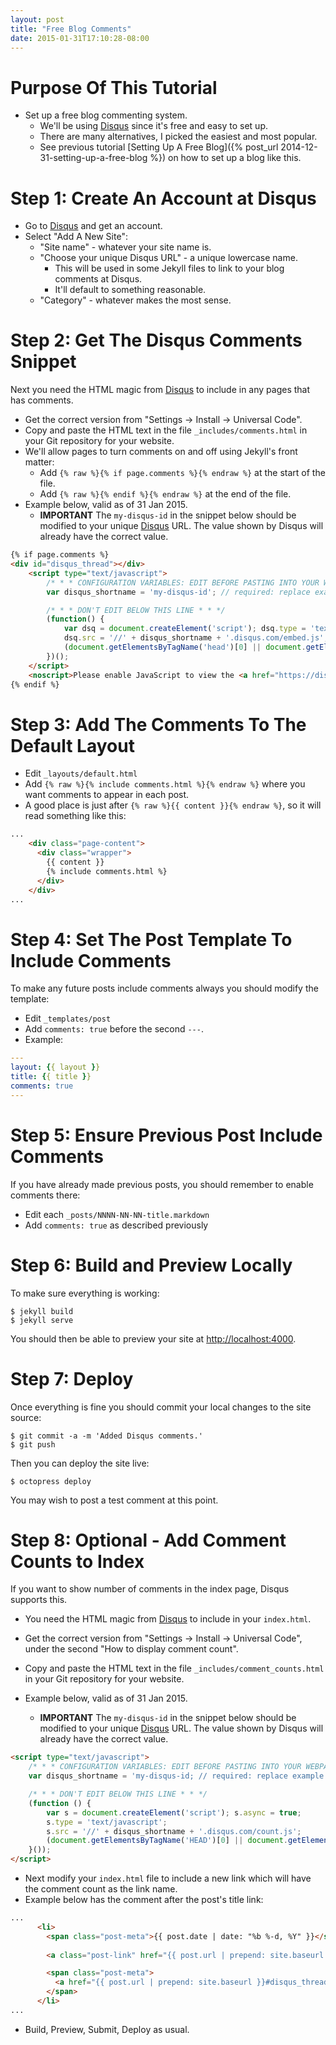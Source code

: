 ```yaml
---
layout: post
title: "Free Blog Comments"
date: 2015-01-31T17:10:28-08:00
---
```


Purpose Of This Tutorial
=========================

* Set up a free blog commenting system.
  * We'll be using [Disqus] since it's free and easy to set up.
  * There are many alternatives, I picked the easiest and most popular.
  * See previous tutorial [Setting Up A Free Blog]({% post_url 2014-12-31-setting-up-a-free-blog %}) on how to set up a blog like this.

Step 1: Create An Account at Disqus
===================================

* Go to [Disqus] and get an account.
* Select "Add A New Site":
  * "Site name" - whatever your site name is.
  * "Choose your unique Disqus URL" - a unique lowercase name.
    * This will be used in some Jekyll files to link to your blog comments at Disqus.
    * It'll default to something reasonable.
  * "Category" - whatever makes the most sense.

Step 2: Get The Disqus Comments Snippet
=======================================

Next you need the HTML magic from [Disqus] to include in any pages that has comments.

* Get the correct version from "Settings -> Install -> Universal Code".
* Copy and paste the HTML text in the file `_includes/comments.html` in your Git repository for
  your website.
* We'll allow pages to turn comments on and off using Jekyll's front matter:
  * Add `{% raw %}{% if page.comments %}{% endraw %}` at the start of the file.
  * Add `{% raw %}{% endif %}{% endraw %}` at the end of the file.
* Example below, valid as of 31 Jan 2015. 
  * **IMPORTANT** The `my-disqus-id` in the snippet below should be modified to your unique [Disqus] URL. The value shown by Disqus will already have the correct value.

```html
{% if page.comments %}
<div id="disqus_thread"></div>
    <script type="text/javascript">
        /* * * CONFIGURATION VARIABLES: EDIT BEFORE PASTING INTO YOUR WEBPAGE * * */
        var disqus_shortname = 'my-disqus-id'; // required: replace example with your forum shortname

        /* * * DON'T EDIT BELOW THIS LINE * * */
        (function() {
            var dsq = document.createElement('script'); dsq.type = 'text/javascript'; dsq.async = true;
            dsq.src = '//' + disqus_shortname + '.disqus.com/embed.js';
            (document.getElementsByTagName('head')[0] || document.getElementsByTagName('body')[0]).appendChild(dsq);
        })();
    </script>
    <noscript>Please enable JavaScript to view the <a href="https://disqus.com/?ref_noscript">comments powered by Disqus.</a></noscript>
{% endif %}
```

Step 3: Add The Comments To The Default Layout
==============================================

* Edit `_layouts/default.html`
* Add `{% raw %}{% include comments.html %}{% endraw %}` where you want comments to appear in each post.
* A good place is just after `{% raw %}{{ content }}{% endraw %}`, so it will read something like this:

```html
...
    <div class="page-content">
      <div class="wrapper">
        {{ content }}
        {% include comments.html %}
      </div>
    </div>
...
```

Step 4: Set The Post Template To Include Comments
=================================================

To make any future posts include comments always you should modify the template:

* Edit `_templates/post`
* Add `comments: true` before the second `---`.
* Example:

```yaml
---
layout: {{ layout }}
title: {{ title }}
comments: true
---
```

Step 5: Ensure Previous Post Include Comments
=============================================

If you have already made previous posts, you should remember to enable comments there:

* Edit each `_posts/NNNN-NN-NN-title.markdown`
* Add `comments: true` as described previously

Step 6: Build and Preview Locally
=================================

To make sure everything is working:

```console
$ jekyll build
$ jekyll serve
```

You should then be able to preview your site at <http://localhost:4000>.

Step 7: Deploy
==============

Once everything is fine you should commit your local changes to the site source:

```console
$ git commit -a -m 'Added Disqus comments.'
$ git push
```

Then you can deploy the site live:

```console
$ octopress deploy
```

You may wish to post a test comment at this point.

Step 8: Optional - Add Comment Counts to Index
==============================================

If you want to show number of comments in the index page, Disqus supports this.

* You need the HTML magic from [Disqus] to include in your `index.html`.
* Get the correct version from "Settings -> Install -> Universal
  Code", under the second "How to display comment count".
* Copy and paste the HTML text in the file
  `_includes/comment_counts.html` in your Git repository for your
  website.

* Example below, valid as of 31 Jan 2015. 
  * **IMPORTANT** The `my-disqus-id` in the snippet below should be modified to your unique [Disqus] URL. The value shown by Disqus will already have the correct value.

```html
<script type="text/javascript">
    /* * * CONFIGURATION VARIABLES: EDIT BEFORE PASTING INTO YOUR WEBPAGE * * */
    var disqus_shortname = 'my-disqus-id; // required: replace example with your forum shortname

    /* * * DON'T EDIT BELOW THIS LINE * * */
    (function () {
        var s = document.createElement('script'); s.async = true;
        s.type = 'text/javascript';
        s.src = '//' + disqus_shortname + '.disqus.com/count.js';
        (document.getElementsByTagName('HEAD')[0] || document.getElementsByTagName('BODY')[0]).appendChild(s);
    }());
</script>
```

* Next modify your `index.html` file to include a new link which will
  have the comment count as the link name.
* Example below has the comment after the post's title link:

```html
...
      <li>
        <span class="post-meta">{{ post.date | date: "%b %-d, %Y" }}</span>
 
        <a class="post-link" href="{{ post.url | prepend: site.baseurl }}">{{ post.title }}</a>

        <span class="post-meta">	
          <a href="{{ post.url | prepend: site.baseurl }}#disqus_thread">0 Comments</a>
        </span>
      </li>
...
```

* Build, Preview, Submit, Deploy as usual.

[disqus]: www.disqus.com
